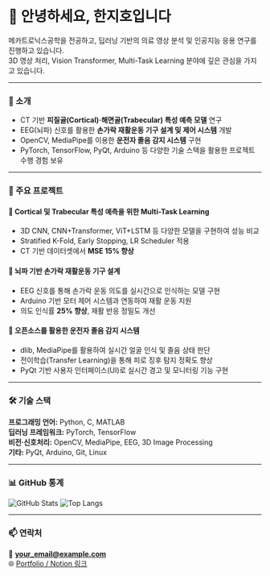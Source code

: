 # 👋 안녕하세요, 한지호입니다  
메카트로닉스공학을 전공하고, 딥러닝 기반의 의료 영상 분석 및 인공지능 응용 연구를 진행하고 있습니다.  
3D 영상 처리, Vision Transformer, Multi-Task Learning 분야에 깊은 관심을 가지고 있습니다.

---

### 🧠 소개
- CT 기반 **피질골(Cortical)·해면골(Trabecular) 특성 예측 모델** 연구  
- EEG(뇌파) 신호를 활용한 **손가락 재활운동 기구 설계 및 제어 시스템** 개발  
- OpenCV, MediaPipe를 이용한 **운전자 졸음 감지 시스템** 구현  
- PyTorch, TensorFlow, PyQt, Arduino 등 다양한 기술 스택을 활용한 프로젝트 수행 경험 보유  

---

### 🚀 주요 프로젝트
#### 🦴 Cortical 및 Trabecular 특성 예측을 위한 Multi-Task Learning
- 3D CNN, CNN+Transformer, ViT+LSTM 등 다양한 모델을 구현하여 성능 비교  
- Stratified K-Fold, Early Stopping, LR Scheduler 적용  
- CT 기반 데이터셋에서 **MSE 15% 향상**

#### 🧠 뇌파 기반 손가락 재활운동 기구 설계
- EEG 신호를 통해 손가락 운동 의도를 실시간으로 인식하는 모델 구현  
- Arduino 기반 모터 제어 시스템과 연동하여 재활 운동 지원  
- 의도 인식률 **25% 향상**, 재활 반응 정밀도 개선  

#### 🚗 오픈소스를 활용한 운전자 졸음 감지 시스템
- dlib, MediaPipe를 활용하여 실시간 얼굴 인식 및 졸음 상태 판단  
- 전이학습(Transfer Learning)을 통해 피로 징후 탐지 정확도 향상  
- PyQt 기반 사용자 인터페이스(UI)로 실시간 경고 및 모니터링 기능 구현  

---

### 🛠️ 기술 스택
**프로그래밍 언어:** Python, C, MATLAB  
**딥러닝 프레임워크:** PyTorch, TensorFlow  
**비전·신호처리:** OpenCV, MediaPipe, EEG, 3D Image Processing  
**기타:** PyQt, Arduino, Git, Linux  

---

### 📊 GitHub 통계
![GitHub Stats](https://github-readme-stats.vercel.app/api?username=jiho-han&show_icons=true&theme=tokyonight)
![Top Langs](https://github-readme-stats.vercel.app/api/top-langs/?username=jiho-han&layout=compact&theme=tokyonight)

---

### 📫 연락처
📧 **your_email@example.com**  
🌐 [Portfolio / Notion 링크](https://your-notion-link.com)
